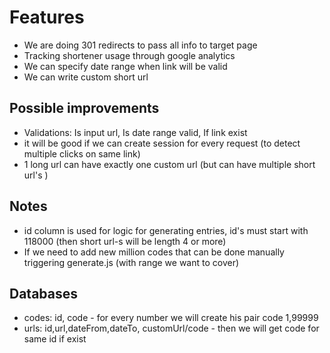 # Features
* We are doing 301 redirects to pass all info to target page
* Tracking shortener usage through google analytics 
* We can specify date range when link will be valid
* We can write custom short url
 
    
## Possible improvements
* Validations: Is input url, Is date range valid,  If link exist
* it will be good if we can create session for every request (to detect multiple clicks on same link)
* 1 long url can have exactly one custom url (but can have multiple short url's )

## Notes
* id column is used for logic for generating entries, id's must start with 118000 (then short url-s will be length 4 or more)
* If we need to add new million codes that can be done manually triggering generate.js (with range we want to cover)


## Databases
* codes: id, code - for every number we will create his pair code       1,99999
* urls: id,url,dateFrom,dateTo, customUrl/code - then we will get code for same id if exist


